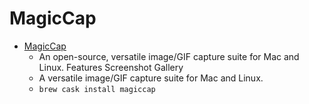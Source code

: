 # MagicCap
- [MagicCap](https://magiccap.me/)
  -  An open-source, versatile image/GIF capture suite for Mac and Linux. Features Screenshot Gallery
  - A versatile image/GIF capture suite for Mac and Linux.
  - `brew cask install magiccap`
